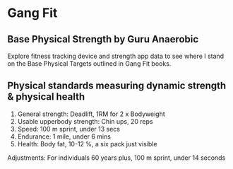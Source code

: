 # Gang Fit

## Base Physical Strength by Guru Anaerobic

Explore fitness tracking device and strength app data to see where I stand on the Base Physical Targets outlined in Gang Fit books.

## Physical standards measuring dynamic strength & physical health

1) General strength: Deadlift, 1RM for 2 x Bodyweight
2) Usable upperbody strength: Chin ups, 20 reps
3) Speed: 100 m sprint, under 13 secs
4) Endurance: 1 mile, under 6 mins
5) Health: Body fat, 10-12 %, a six pack just visible

Adjustments:
For individuals 60 years plus, 100 m sprint, under 14 seconds